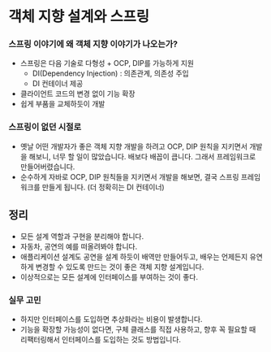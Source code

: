 # 객체 지향 설계와 스프링

### **스프링 이야기에 왜 객체 지향 이야기가 나오는가?**

- 스프링은 다음 기술로 다형성 + OCP, DIP를 가능하게 지원
  - DI(Dependency Injection) : 의존관계, 의존성 주입
  - DI 컨테이너 제공
- 클라이언트 코드의 변경 없이 기능 확장
- 쉽게 부품을 교체하듯이 개발



### **스프링이 없던 시절로**

- 옛날 어떤 개발자가 좋은 객체 지향 개발을 하려고 OCP, DIP 원칙을 지키면서 개발을 해보니, 너무 할 일이 많았습니다. 배보다 배꼽이 큽니다. 그래서 프레임워크로 만들어버렸습니다.
- 순수하게 자바로 OCP, DIP 원칙들을 지키면서 개발을 해보면, 결국 스프링 프레임워크를 만들게 됩니다. (더 정확히는 DI 컨테이너)



## **정리**

- 모든 설계 역할과 구현을 분리해야 합니다.
- 자동차, 공연의 예를 떠올려봐야 합니다.
- 애플리케이션 설계도 공연을 설계 하듯이 배역만 만들어두고, 배우는 언제든지 유연하게 변경할 수 있도록 만드는 것이 좋은 객체 지향 설계입니다.
- 이상적으로는 모든 설계에 인터페이스를 부여하는 것이 좋다.



### **실무 고민**

- 하지만 인터페이스를 도입하면 추상화라는 비용이 발생합니다.
- 기능을 확장할 가능성이 없다면, 구체 클래스를 직접 사용하고, 향후 꼭 필요할 때 리팩터링해서 인터페이스를 도입하는 것도 방법입니다.